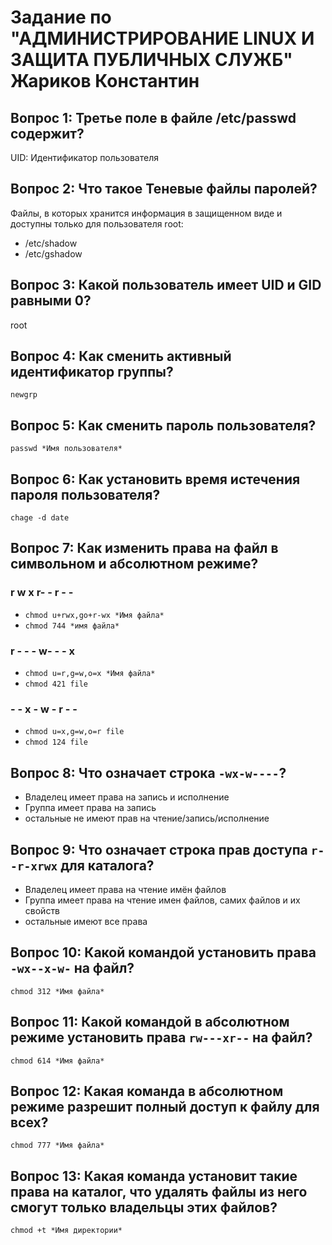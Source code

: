 Задание по "АДМИНИСТРИРОВАНИЕ LINUX И ЗАЩИТА ПУБЛИЧНЫХ СЛУЖБ" <br> 
Жариков Константин
==============================
## Вопрос 1: Третье поле в файле /etc/passwd содержит?
UID: Идентификатор пользователя

## Вопрос 2: Что такое Теневые файлы паролей?
Файлы, в которых хранится информация в защищенном виде и доступны только для пользователя root:
- /etc/shadow
- /etc/gshadow

## Вопрос 3: Какой пользователь имеет UID и GID равными 0?
root

## Вопрос 4: Как сменить активный идентификатор группы?
```newgrp```

## Вопрос 5: Как сменить пароль пользователя?
```passwd *Имя пользователя*```

## Вопрос 6: Как установить время истечения пароля пользователя?
```chage -d date```

## Вопрос 7: Как изменить права на файл в символьном и абсолютном режиме?

### r w x r- - r - -
- ```chmod u+rwx,go+r-wx *Имя файла*```
- ```chmod 744 *имя файла*```

### r - - - w- - - x
- ```chmod u=r,g=w,o=x *Имя файла*```
- ```chmod 421 file```

### - - x - w - r - -
- ```chmod u=x,g=w,o=r file```
- ```chmod 124 file```

## Вопрос 8: Что означает строка ```-wx-w----```?

- Владелец имеет права на запись и исполнение
- Группа имеет права на запись
- остальные не имеют прав на чтение/запись/исполнение

## Вопрос 9: Что означает строка прав доступа ```r--r-xrwx``` для каталога?
- Владелец имеет права на чтение имён файлов
- Группа имеет права на чтение имен файлов, самих файлов и их свойств
- остальные имеют все права

## Вопрос 10: Какой командой установить права ```-wx--x-w-``` на файл? 
```chmod 312 *Имя файла*```

## Вопрос 11: Какой командой в абсолютном режиме установить права ```rw---xr--``` на файл? 
```chmod 614 *Имя файла*```

## Вопрос 12: Какая команда в абсолютном режиме разрешит полный доступ к файлу для всех?
```chmod 777 *Имя файла*```

## Вопрос 13: Какая команда установит такие права на каталог, что удалять файлы из него смогут только владельцы этих файлов?
```chmod +t *Имя директории*```